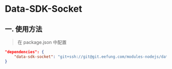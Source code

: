 # Data-SDK-Socket

## 一. 使用方法

> 在 package.json 中配置

```json
"dependencies": {
    "data-sdk-socket": "git+ssh://git@git.eefung.com/modules-nodejs/data-sdk-socket.git#semver:4.2.*"
}
```
